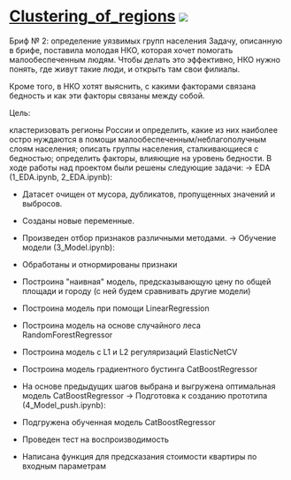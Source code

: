 # [Clustering_of_regions](https://daniilshat.ru/) ![](https://github.com/blackcater/blackcater/raw/main/images/Hi.gif)
Бриф № 2: определение уязвимых групп населения
Задачу, описанную в брифе, поставила молодая НКО, которая хочет помогать малообеспеченным людям. Чтобы делать это эффективно, НКО нужно понять, где живут такие люди, и открыть там свои филиалы.

Кроме того, в НКО хотят выяснить, с какими факторами связана бедность и как эти факторы связаны между собой.

Цель:

кластеризовать регионы России и определить, какие из них наиболее остро нуждаются в помощи малообеспеченным/неблагополучным слоям населения;
описать группы населения, сталкивающиеся с бедностью;
определить факторы, влияющие на уровень бедности.
В ходе работы над проектом были решены следующие задачи:
→ EDA (1_EDA.ipynb, 2_EDA.ipynb):

* Датасет очищен от мусора, дубликатов, пропущенных значений и выбросов.
* Созданы новые переменные.
* Произведен отбор признаков различными методами.
→ Обучение модели (3_Model.ipynb):

* Обработаны и отнормированы признаки
* Построина "наивная" модель, предсказывающую цену по общей площади и городу (с ней будем сравнивать другие модели)
* Построина модель при помощи LinearRegression
* Построина модель на основе случайного леса RandomForestRegressor
* Построина модель с L1 и L2 регуляризаций ElasticNetCV
* Построина модель градиентного бустинга CatBoostRegressor
* На основе предыдущих шагов выбрана и выгружена оптимальная модель CatBoostRegressor
→ Подготовка к созданию прототипа (4_Model_push.ipynb):

* Подгружена обученная модель CatBoostRegressor
* Проведен тест на воспроизводимость
* Написана функция для предсказания стоимости квартиры по входным параметрам
